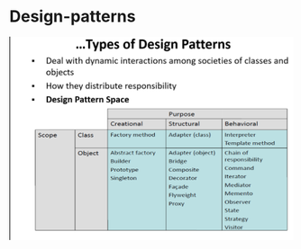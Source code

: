 # Design-patterns
![shot](https://github.com/kira23j/PyDSA/blob/main/02-DesignPatterns/description.png)

